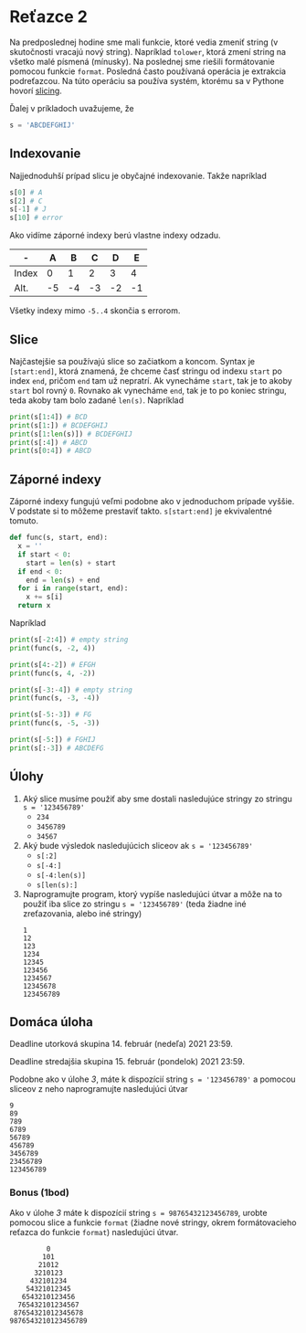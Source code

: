 # Reťazce 2

Na predposlednej hodine sme mali funkcie, ktoré vedia zmeniť string (v skutočnosti vracajú nový string). Napríklad `tolower`, ktorá zmení string na všetko malé písmená (mínusky). Na poslednej sme riešili formátovanie pomocou funkcie `format`. Posledná často používaná operácia je extrakcia podreťazcou. Na túto operáciu sa používa systém, ktorému sa v Pythone hovorí [slicing](https://railsware.com/blog/python-for-machine-learning-indexing-and-slicing-for-lists-tuples-strings-and-other-sequential-types/). 

Ďalej v príkladoch uvažujeme, že 

```py
s = 'ABCDEFGHIJ'
```

## Indexovanie

Najjednoduhší prípad slicu je obyčajné indexovanie. Takže napríklad

```py
s[0] # A
s[2] # C
s[-1] # J
s[10] # error
```

Ako vidíme záporné indexy berú vlastne indexy odzadu. 

| -     | A |	B | C | D | E |
|-------|---|---|---|---|---|
| Index | 0 | 1 | 2 | 3 | 4 |
| Alt.  |-5 |-4 |-3 |-2 |-1 | 

Všetky indexy mimo `-5..4` skončia s errorom. 

## Slice

Najčastejšie sa používajú slice so začiatkom a koncom. Syntax je `[start:end]`, ktorá znamená, že chceme časť stringu od indexu `start` po index `end`, pričom `end` tam už nepratrí. Ak vynecháme `start`, tak je to akoby `start` bol rovný `0`. Rovnako ak vynecháme `end`, tak je to po koniec stringu, teda akoby tam bolo zadané `len(s)`. Napríklad

```py
print(s[1:4]) # BCD
print(s[1:]) # BCDEFGHIJ
print(s[1:len(s)]) # BCDEFGHIJ
print(s[:4]) # ABCD
print(s[0:4]) # ABCD
```

## Záporné indexy

Záporné indexy fungujú veľmi podobne ako v jednoduchom prípade vyššie. V podstate si to môžeme prestaviť takto. `s[start:end]` je ekvivalentné tomuto. 

```py
def func(s, start, end):
  x = ''
  if start < 0:
    start = len(s) + start
  if end < 0:
    end = len(s) + end
  for i in range(start, end):
    x += s[i]
  return x
```

Napríklad 

```py 
print(s[-2:4]) # empty string
print(func(s, -2, 4))

print(s[4:-2]) # EFGH
print(func(s, 4, -2))

print(s[-3:-4]) # empty string
print(func(s, -3, -4))

print(s[-5:-3]) # FG
print(func(s, -5, -3))

print(s[-5:]) # FGHIJ
print(s[:-3]) # ABCDEFG
```

## Úlohy

1. Aký slice musíme použiť aby sme dostali nasledujúce stringy zo stringu `s = '123456789'`
   * `234`
   * `3456789`
   * `34567`
2. Aký bude výsledok nasledujúcich sliceov ak `s = '123456789'`
   * `s[:2]`
   * `s[-4:]`
   * `s[-4:len(s)]`
   * `s[len(s):]`
3. Naprogramujte program, ktorý vypíše nasledujúci útvar a môže na to použiť iba slice zo stringu `s = '123456789'` (teda žiadne iné zreťazovania, alebo iné stringy)
   ```
   1
   12
   123
   1234
   12345
   123456
   1234567
   12345678
   123456789
   ```

## Domáca úloha

Deadline utorková skupina 14. február (nedeľa) 2021 23:59.

Deadline stredajšia skupina 15. február (pondelok) 2021 23:59.

Podobne ako v úlohe *3*, máte k dispozícií string `s = '123456789'` a pomocou sliceov z neho naprogramujte nasledujúci útvar

```plain
9
89
789
6789
56789
456789
3456789
23456789
123456789
```

### Bonus (1bod)

Ako v úlohe *3* máte k dispozícií string `s = 98765432123456789`, urobte pomocou slice a funkcie `format` (žiadne nové stringy, okrem formátovacieho reťazca do funkcie `format`) nasledujúci útvar. 

```plain
         0
        101
       21012
      3210123
     432101234
    54321012345
   6543210123456
  765432101234567
 87654321012345678
9876543210123456789
```